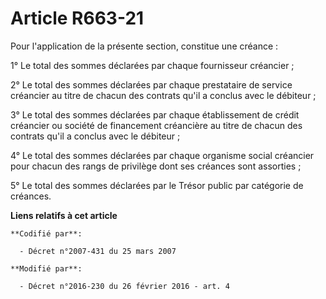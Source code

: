 # Article R663-21

Pour l'application de la présente section, constitue une créance :

1° Le total des sommes déclarées par chaque fournisseur créancier ;

2° Le total des sommes déclarées par chaque prestataire de service créancier au titre de chacun des contrats qu'il a conclus
avec le débiteur ;

3° Le total des sommes déclarées par chaque établissement de crédit créancier ou société de financement créancière au titre
de chacun des contrats qu'il a conclus avec le débiteur ;

4° Le total des sommes déclarées par chaque organisme social créancier pour chacun des rangs de privilège dont ses créances
sont assorties ;

5° Le total des sommes déclarées par le Trésor public par catégorie de créances.

**Liens relatifs à cet article**

	**Codifié par**:

	  - Décret n°2007-431 du 25 mars 2007

	**Modifié par**:

	  - Décret n°2016-230 du 26 février 2016 - art. 4
